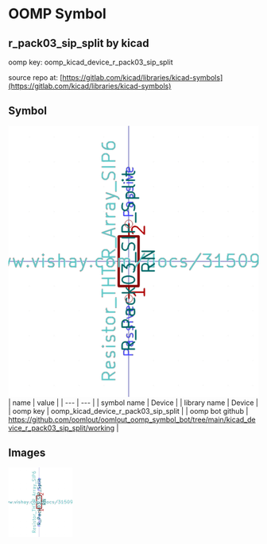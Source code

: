 # OOMP Symbol  
## r_pack03_sip_split  by kicad  
  
oomp key: oomp_kicad_device_r_pack03_sip_split  
  
source repo at: [https://gitlab.com/kicad/libraries/kicad-symbols](https://gitlab.com/kicad/libraries/kicad-symbols)  
## Symbol  
  
[![working.png](working_600.png)](working.png)  
| name | value | 
| --- | --- | 
| symbol name | Device | 
| library name | Device | 
| oomp key | oomp_kicad_device_r_pack03_sip_split | 
| oomp bot github | https://github.com/oomlout/oomlout_oomp_symbol_bot/tree/main/kicad_device_r_pack03_sip_split/working | 
## Images  
  
[![working.png](working_140.png)](working.png)  
